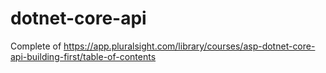 # dotnet-core-api
Complete of https://app.pluralsight.com/library/courses/asp-dotnet-core-api-building-first/table-of-contents
